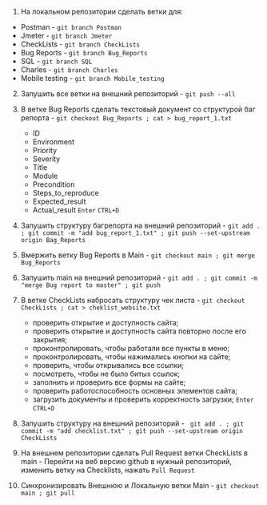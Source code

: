 1. На локальном репозитории сделать ветки для:
- Postman - `git branch Postman`
- Jmeter - `git branch Jmeter`
- CheckLists - `git branch CheckLists`
- Bug Reports - `git branch Bug_Reports`
- SQL - `git branch SQL`
- Charles - `git branch Charles`
- Mobile testing - `git branch Mobile_testing`

2. Запушить все ветки на внешний репозиторий - `git push --all`
3. В ветке Bug Reports сделать текстовый документ со структурой баг репорта - 
`git checkout Bug_Reports ; cat > bug_report_1.txt`
	+ ID
	+ Environment
	+ Priority
	+ Severity
	+ Title
	+ Module
	+ Precondition
	+ Steps_to_reproduce
	+ Expected_result
	+ Actual_result
`Enter` `CTRL+D`

5. Запушить структуру багрепорта на внешний репозиторий - `git add . ; git commit -m "add bug_report_1.txt" ; git push --set-upstream origin Bag_Reports`
6. Вмержить ветку Bug Reports в Main - `git checkout main ; git merge Bug_Reports`
7. Запушить main на внешний репозиторий - `git add . ; git commit -m "merge Bug report to master" ; git push`

9. В ветке CheckLists набросать структуру чек листа - 
`git checkout CheckLists ; cat > cheklist_website.txt`
    - проверить открытие и доступность сайта;
    - проверить открытие и доступность сайта повторно после его закрытия;
    - проконтролировать, чтобы работали все пункты в меню;
    - проконтролировать, чтобы нажимались кнопки на сайте;
    - проверить, чтобы открывались все ссылки;
    - посмотреть, чтобы не было битых ссылок;
    - заполнить и проверить все формы на сайте;
    - проверить работоспособность основных элементов сайта;
    - загрузить документы и проверить корректность загрузки;
`Enter` `CTRL+D`

10. Запушить структуру на внешний репозиторий - ` git add . ; git commit -m "add checklist.txt" ; git push --set-upstream origin CheckLists`
11. На внешнем репозитории сделать Pull Request ветки CheckLists в main - Перейти на веб версию github в нужный репозиторий, изменить ветку на Checklists, нажать `Pull Request`
12. Синхронизировать Внешнюю и Локальную ветки Main - `git checkout main ; git pull`

